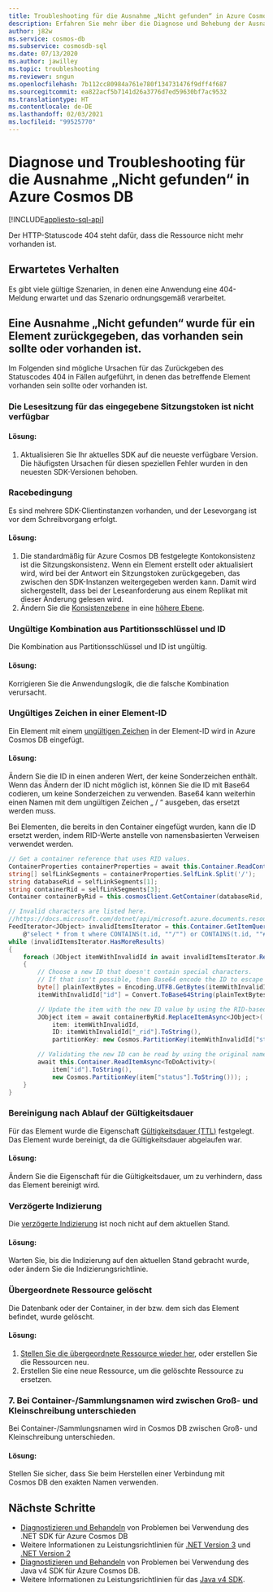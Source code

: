 ```yaml
---
title: Troubleshooting für die Ausnahme „Nicht gefunden“ in Azure Cosmos DB
description: Erfahren Sie mehr über die Diagnose und Behebung der Ausnahme „Nicht gefunden“.
author: j82w
ms.service: cosmos-db
ms.subservice: cosmosdb-sql
ms.date: 07/13/2020
ms.author: jawilley
ms.topic: troubleshooting
ms.reviewer: sngun
ms.openlocfilehash: 7b112cc80984a761e780f134731476f9dff4f687
ms.sourcegitcommit: ea822acf5b7141d26a3776d7ed59630bf7ac9532
ms.translationtype: HT
ms.contentlocale: de-DE
ms.lasthandoff: 02/03/2021
ms.locfileid: "99525770"
---
```

# <a name="diagnose-and-troubleshoot-azure-cosmos-db-not-found-exceptions"></a>Diagnose und Troubleshooting für die Ausnahme „Nicht gefunden“ in Azure Cosmos DB
[!INCLUDE[appliesto-sql-api](includes/appliesto-sql-api.md)]

Der HTTP-Statuscode 404 steht dafür, dass die Ressource nicht mehr vorhanden ist.

## <a name="expected-behavior"></a>Erwartetes Verhalten
Es gibt viele gültige Szenarien, in denen eine Anwendung eine 404-Meldung erwartet und das Szenario ordnungsgemäß verarbeitet.

## <a name="a-not-found-exception-was-returned-for-an-item-that-should-exist-or-does-exist"></a>Eine Ausnahme „Nicht gefunden“ wurde für ein Element zurückgegeben, das vorhanden sein sollte oder vorhanden ist.
Im Folgenden sind mögliche Ursachen für das Zurückgeben des Statuscodes 404 in Fällen aufgeführt, in denen das betreffende Element vorhanden sein sollte oder vorhanden ist.

### <a name="the-read-session-is-not-available-for-the-input-session-token"></a>Die Lesesitzung für das eingegebene Sitzungstoken ist nicht verfügbar

#### <a name="solution"></a>Lösung:
1. Aktualisieren Sie Ihr aktuelles SDK auf die neueste verfügbare Version. Die häufigsten Ursachen für diesen speziellen Fehler wurden in den neuesten SDK-Versionen behoben.

### <a name="race-condition"></a>Racebedingung
Es sind mehrere SDK-Clientinstanzen vorhanden, und der Lesevorgang ist vor dem Schreibvorgang erfolgt.

#### <a name="solution"></a>Lösung:
1. Die standardmäßig für Azure Cosmos DB festgelegte Kontokonsistenz ist die Sitzungskonsistenz. Wenn ein Element erstellt oder aktualisiert wird, wird bei der Antwort ein Sitzungstoken zurückgegeben, das zwischen den SDK-Instanzen weitergegeben werden kann. Damit wird sichergestellt, dass bei der Leseanforderung aus einem Replikat mit dieser Änderung gelesen wird.
1. Ändern Sie die [Konsistenzebene](./consistency-levels.md) in eine [höhere Ebene](./consistency-levels.md).

### <a name="invalid-partition-key-and-id-combination"></a>Ungültige Kombination aus Partitionsschlüssel und ID
Die Kombination aus Partitionsschlüssel und ID ist ungültig.

#### <a name="solution"></a>Lösung:
Korrigieren Sie die Anwendungslogik, die die falsche Kombination verursacht. 

### <a name="invalid-character-in-an-item-id"></a>Ungültiges Zeichen in einer Element-ID
Ein Element mit einem [ungültigen Zeichen](/dotnet/api/microsoft.azure.documents.resource.id?preserve-view=true&view=azure-dotnet#remarks) in der Element-ID wird in Azure Cosmos DB eingefügt.

#### <a name="solution"></a>Lösung:
Ändern Sie die ID in einen anderen Wert, der keine Sonderzeichen enthält. Wenn das Ändern der ID nicht möglich ist, können Sie die ID mit Base64 codieren, um keine Sonderzeichen zu verwenden. Base64 kann weiterhin einen Namen mit dem ungültigen Zeichen „ / “ ausgeben, das ersetzt werden muss.

Bei Elementen, die bereits in den Container eingefügt wurden, kann die ID ersetzt werden, indem RID-Werte anstelle von namensbasierten Verweisen verwendet werden.
```c#
// Get a container reference that uses RID values.
ContainerProperties containerProperties = await this.Container.ReadContainerAsync();
string[] selfLinkSegments = containerProperties.SelfLink.Split('/');
string databaseRid = selfLinkSegments[1];
string containerRid = selfLinkSegments[3];
Container containerByRid = this.cosmosClient.GetContainer(databaseRid, containerRid);

// Invalid characters are listed here.
//https://docs.microsoft.com/dotnet/api/microsoft.azure.documents.resource.id?view=azure-dotnet&preserve-view=true#remarks
FeedIterator<JObject> invalidItemsIterator = this.Container.GetItemQueryIterator<JObject>(
    @"select * from t where CONTAINS(t.id, ""/"") or CONTAINS(t.id, ""#"") or CONTAINS(t.id, ""?"") or CONTAINS(t.id, ""\\"") ");
while (invalidItemsIterator.HasMoreResults)
{
    foreach (JObject itemWithInvalidId in await invalidItemsIterator.ReadNextAsync())
    {
        // Choose a new ID that doesn't contain special characters.
        // If that isn't possible, then Base64 encode the ID to escape the special characters.
        byte[] plainTextBytes = Encoding.UTF8.GetBytes(itemWithInvalidId["id"].ToString());
        itemWithInvalidId["id"] = Convert.ToBase64String(plainTextBytes).Replace('/', '!');

        // Update the item with the new ID value by using the RID-based container reference.
        JObject item = await containerByRid.ReplaceItemAsync<JObject>(
            item: itemWithInvalidId,
            ID: itemWithInvalidId["_rid"].ToString(),
            partitionKey: new Cosmos.PartitionKey(itemWithInvalidId["status"].ToString()));

        // Validating the new ID can be read by using the original name-based container reference.
        await this.Container.ReadItemAsync<ToDoActivity>(
            item["id"].ToString(),
            new Cosmos.PartitionKey(item["status"].ToString())); ;
    }
}
```

### <a name="time-to-live-purge"></a>Bereinigung nach Ablauf der Gültigkeitsdauer
Für das Element wurde die Eigenschaft [Gültigkeitsdauer (TTL)](./time-to-live.md) festgelegt. Das Element wurde bereinigt, da die Gültigkeitsdauer abgelaufen war.

#### <a name="solution"></a>Lösung:
Ändern Sie die Eigenschaft für die Gültigkeitsdauer, um zu verhindern, dass das Element bereinigt wird.

### <a name="lazy-indexing"></a>Verzögerte Indizierung
Die [verzögerte Indizierung](index-policy.md#indexing-mode) ist noch nicht auf dem aktuellen Stand.

#### <a name="solution"></a>Lösung:
Warten Sie, bis die Indizierung auf den aktuellen Stand gebracht wurde, oder ändern Sie die Indizierungsrichtlinie.

### <a name="parent-resource-deleted"></a>Übergeordnete Ressource gelöscht
Die Datenbank oder der Container, in der bzw. dem sich das Element befindet, wurde gelöscht.

#### <a name="solution"></a>Lösung:
1. [Stellen Sie die übergeordnete Ressource wieder her](./configure-periodic-backup-restore.md#request-restore), oder erstellen Sie die Ressourcen neu.
1. Erstellen Sie eine neue Ressource, um die gelöschte Ressource zu ersetzen.

### <a name="7-containercollection-names-are-case-sensitive"></a>7. Bei Container-/Sammlungsnamen wird zwischen Groß- und Kleinschreibung unterschieden
Bei Container-/Sammlungsnamen wird in Cosmos DB zwischen Groß- und Kleinschreibung unterschieden.

#### <a name="solution"></a>Lösung:
Stellen Sie sicher, dass Sie beim Herstellen einer Verbindung mit Cosmos DB den exakten Namen verwenden.

## <a name="next-steps"></a>Nächste Schritte
* [Diagnostizieren und Behandeln](troubleshoot-dot-net-sdk.md) von Problemen bei Verwendung des .NET SDK für Azure Cosmos DB
* Weitere Informationen zu Leistungsrichtlinien für [.NET Version 3](performance-tips-dotnet-sdk-v3-sql.md) und [.NET Version 2](performance-tips.md)
* [Diagnostizieren und Behandeln](troubleshoot-java-sdk-v4-sql.md) von Problemen bei Verwendung des Java v4 SDK für Azure Cosmos DB.
* Weitere Informationen zu Leistungsrichtlinien für das [Java v4 SDK](performance-tips-java-sdk-v4-sql.md).
